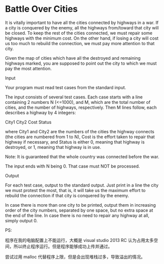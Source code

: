Battle Over Cities
=============================
It is vitally important to have all the cities connected by highways in a war. If a city is conquered by the enemy, all the highways from/toward that city will be closed. To keep the rest of the cities connected, we must repair some highways with the minimum cost. On the other hand, if losing a city will cost us too much to rebuild the connection, we must pay more attention to that city.

Given the map of cities which have all the destroyed and remaining highways marked, you are supposed to point out the city to which we must pay the most attention.

Input

Your program must read test cases from the standard input.

The input consists of several test cases. Each case starts with a line containing 2 numbers N (<=1000), and M, which are the total number of cities, and the number of highways, respectively. Then M lines follow, each describes a highway by 4 integers:

City1 City2 Cost Status

where City1 and City2 are the numbers of the cities the highway connects (the cities are numbered from 1 to N), Cost is the effort taken to repair that highway if necessary, and Status is either 0, meaning that highway is destroyed, or 1, meaning that highway is in use.

Note: It is guaranteed that the whole country was connected before the war.

The input ends with N being 0. That case must NOT be processed.

Output

For each test case, output to the standard output. Just print in a line the city we must protest the most, that is, it will take us the maximum effort to rebuild the connection if that city is conquered by the enemy.

In case there is more than one city to be printed, output them in increasing order of the city numbers, separated by one space, but no extra space at the end of the line. In case there is no need to repair any highway at all, simply output 0.

PS: 

程序在我的电脑配置上不能运行，大概是 visual studio 2013 RC 认为占用太多空间，所以终止程序运行。但是程序能够成功上传并通过。

尝试过用 malloc 代替程序上限，但是会出现堆栈过多，导致溢出的情况。